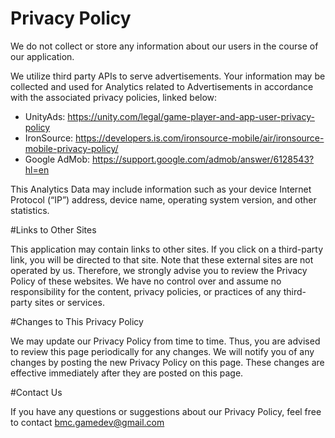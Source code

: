 # Privacy Policy

We do not collect or store any information about our users in the course of our application.  

We utilize third party APIs to serve advertisements.  Your information may be collected and used for Analytics related to Advertisements in accordance with the associated privacy policies, linked below:

- UnityAds: https://unity.com/legal/game-player-and-app-user-privacy-policy
- IronSource: https://developers.is.com/ironsource-mobile/air/ironsource-mobile-privacy-policy/
- Google AdMob: https://support.google.com/admob/answer/6128543?hl=en

This Analytics Data may include information such as your device Internet Protocol (“IP”) address, device name, operating system version, and other statistics.

#Links to Other Sites

This application may contain links to other sites. If you click on a third-party link, you will be directed to that site. Note that these external sites are not operated by us. Therefore, we strongly advise you to review the Privacy Policy of these websites. We have no control over and assume no responsibility for the content, privacy policies, or practices of any third-party sites or services.

#Changes to This Privacy Policy

We may update our Privacy Policy from time to time. Thus, you are advised to review this page periodically for any changes. We will notify you of any changes by posting the new Privacy Policy on this page. These changes are effective immediately after they are posted on this page.

#Contact Us

If you have any questions or suggestions about our Privacy Policy, feel free to contact bmc.gamedev@gmail.com 

